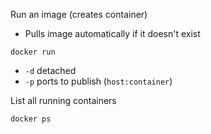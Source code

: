 Run an image (creates container)
- Pulls image automatically if it doesn't exist
```
docker run
```
- `-d` detached
- `-p` ports to publish (`host:container`)

List all running containers
```
docker ps
```